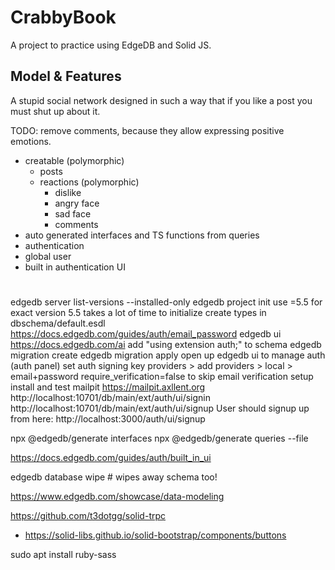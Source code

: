 # CrabbyBook

A project to practice using EdgeDB and Solid JS.

## Model & Features

A stupid social network designed in such a way that if you like a post you must shut up about it.

TODO: remove comments, because they allow expressing positive emotions.

- creatable (polymorphic)
    - posts
    - reactions (polymorphic)
        - dislike
        - angry face
        - sad face
        - comments
- auto generated interfaces and TS functions from queries
- authentication
- global user
- built in authentication UI

# 

edgedb server list-versions --installed-only
edgedb project init
use =5.5 for exact version 5.5
takes a lot of time to initialize
create types in dbschema/default.esdl
https://docs.edgedb.com/guides/auth/email_password
edgedb ui
https://docs.edgedb.com/ai
add "using extension auth;" to schema
edgedb migration create
edgedb migration apply
open up edgedb ui to manage auth (auth panel)
set auth signing key
providers > add providers > local > email+password
require_verification=false to skip email verification setup
install and test mailpit
https://mailpit.axllent.org
http://localhost:10701/db/main/ext/auth/ui/signin
http://localhost:10701/db/main/ext/auth/ui/signup
User should signup up from here: http://localhost:3000/auth/ui/signup

npx @edgedb/generate interfaces
npx @edgedb/generate queries --file

https://docs.edgedb.com/guides/auth/built_in_ui

edgedb database wipe # wipes away schema too!

https://www.edgedb.com/showcase/data-modeling


https://github.com/t3dotgg/solid-trpc




- https://solid-libs.github.io/solid-bootstrap/components/buttons


sudo apt install ruby-sass